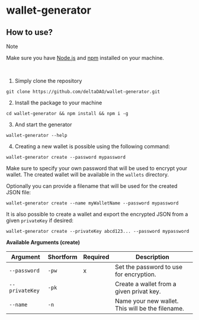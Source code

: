 # wallet-generator

## How to use?

> [!Note]
> Make sure you have [Node.js](https://nodejs.org/en) and [npm](https://docs.npmjs.com/downloading-and-installing-node-js-and-npm) installed on your machine.

<br/>

1. Simply clone the repository

```
git clone https://github.com/deltaDAO/wallet-generator.git
```

2. Install the package to your machine

```
cd wallet-generator && npm install && npm i -g
```

3. And start the generator

```
wallet-generator --help
```

4. Creating a new wallet is possible using the following command:
```
wallet-generator create --password mypassword
```
Make sure to specify your own password that will be used to encrypt your wallet.
The created wallet will be available in the `wallets` directory.

Optionally you can provide a filename that will be used for the created JSON file:
```
wallet-generator create --name myWalletName --password mypassword
```

It is also possible to create a wallet and export the encrypted JSON from a given `privateKey` if desired:
```
wallet-generator create --privateKey abcd123... --password mypassword
```

**Available Arguments (create)**

| Argument       | Shortform | Required  | Description |
|----------------|-----------|-----------|-------------|
| `--password`   | `-pw`     | x         | Set the password to use for encryption. |
| `--privateKey` | `-pk`     |           | Create a wallet from a given privat key. |
| `--name`       | `-n`      |           | Name your new wallet. This will be the filename. |

